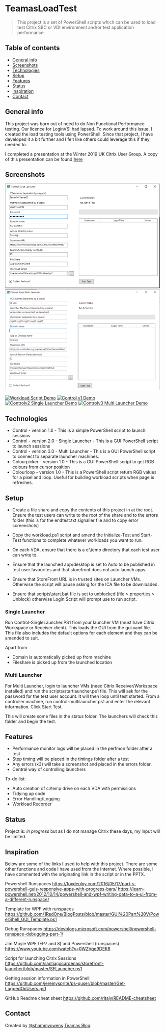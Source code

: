 # TeamasLoadTest
> This project is a set of PowerShell scripts which can be used to load test Citrix SBC or VDI environment and/or test application performance

## Table of contents
* [General info](#general-info)
* [Screenshots](#screenshots)
* [Technologies](#technologies)
* [Setup](#setup)
* [Features](#features)
* [Status](#status)
* [Inspiration](#inspiration)
* [Contact](#contact)

## General info
This project was born out of need to do Non Functional Performance testing.  Our licence for LoginVSI had lapsed.  To work around this issue, I created the load testing tools using PowerShell.  Since that project, I have developed it a bit further and I felt like others could leverage this if they needed to.

I completed a presentation at the Winter 2019 UK Citrix User Group.  A copy of this presentation can be found [here](/images/pres.pptx)

## Screenshots
![Control - Version 2.0 - Single Launcher](/images/controlv2.PNG)
![Control - Version 3.0 - Multi Launcher](/images/controlv3.png)

[![Workload Script Demo](https://img.youtube.com/vi/c3H_ohaawik/hqdefault.jpg)](https://youtu.be/c3H_ohaawik)
[![Control v1 Demo](https://img.youtube.com/vi/5daZJBRz8dQ/hqdefault.jpg)](https://youtu.be/5daZJBRz8dQ)
[![Controlv2 Single Launcher Demo](https://img.youtube.com/vi/O75-CioVPW0/hqdefault.jpg)](https://youtu.be/O75-CioVPW0)
[![Controlv3 Multi Launcher Demo](https://img.youtube.com/vi/9DdjbUW-kr4/hqdefault.jpg)](https://youtu.be/9DdjbUW-kr4)


## Technologies
* Control - version 1.0 - This is a simple PowerShell script to launch sessions
* Control - version 2.0 - Single Launcher - This is a GUI PowerShell script to launch sessions
* Control - version 3.0 - Multi Launcher -  This is a GUI PowerShell script to connect to separate launcher machines.
* Colourpicker - version 1.0 - This is a GUI PowerShell script to get RGB colours from cursor position
* Colourloop - version 1.0 - This is a PowerShell script return RGB values for a pixel and loop.  Useful for building workload scripts when page is refreshes.

## Setup
* Create a file share and copy the contents of this project in at the root.  Ensure the test users can write to the root of the share and to the errors folder (this is for the endtest.txt signaller file and to copy error screenshots)

* Copy the workload.ps1 script and amend the Initialize-Test and Start-Test functions to complete whatever workloads you want to run.

* On each VDA, ensure that there is a c:\temp directory that each test user can write to.

* Ensure that the launched app/desktop is set to Auto to be published in test user favourites and that storefront does not auto launch apps.

* Ensure that StoreFront URL is in trusted sites on Launcher VMs.  Otherwise the script will pause asking for the ICA file to be downloaded.

* Ensure that scripts\start.bat file is set to unblocked (file > properties > Unblock) otherwise Login Script will prompt use to run script.


### Single Launcher
Run Control-SingleLauncher.PS1 from your launcher VM (must have Citrix Workspace or Receiver client).  This loads the GUI from the gui.xaml file.  This file also includes the default options for each element and they can be amended to suit.

Apart from
* Domain is automatically picked up from machine
* Fileshare is picked up from the launched location

### Multi Launcher
For Multi Launcher, login to launcher VMs (need Citrix Receiver/Workspace installed) and run the scripts\startlauncher.ps1 file.  This will ask for the password for the test user account.  It will then loop until test started.  From a controller machine, run control-multilauncher.ps1 and enter the relevant information.  Click Start Test.

This will create some files in the status folder.  The launchers will check this folder and begin the test.

## Features
* Performance monitor logs will be placed in the perfmon folder after a test
* Step timing will be placed in the timings folder after a test
* Any errors (x3) will take a screenshot and placed in the errors folder.
* Central way of controlling launchers

To-do list:

* Auto creation of c:\temp drive on each VDA with permissions
* Tidying up code
* Error Handling/Logging
* Workload Recorder

## Status
Project is: _in progress_ but as I do not manage Citrix these days, my input will be limited.

## Inspiration
Below are some of the links I used to help with this project.  There are some other functions and code I have used from the Internet.  Where possible, I have commented with the originating link in the script or in the PPTX.

Powershell Runspaces
https://foxdeploy.com/2016/05/17/part-v-powershell-guis-responsive-apps-with-progress-bars/
https://learn-powershell.net/2012/10/14/powershell-and-wpf-writing-data-to-a-ui-from-a-different-runspace/

Template for WPF with runspaces
https://github.com/1RedOne/BlogPosts/blob/master/GUI%20Part%20V/PowerShell_GUI_Template.ps1

Debug Runspaces
https://devblogs.microsoft.com/powershell/powershell-runspace-debugging-part-1/

Jim Moyle WPF (EP7 and 8) and Powershell (runspaces)
https://www.youtube.com/watch?v=0WZVqe9DEK8

Script for launching Citrix Sessions
https://github.com/santiagocardenas/storefront-launcher/blob/master/SFLauncher.ps1

Getting session information in PowerShell
https://github.com/jeremysprite/ps-quser/blob/master/Get-LoggedOnUsers.ps1

GitHub Readme cheat sheet
https://github.com/ritaly/README-cheatsheet

## Contact
Created by [@shammyowens](https://www.twitter.com/shammyowens)
[Teamas Blog](https://www.teamas.co.uk)
